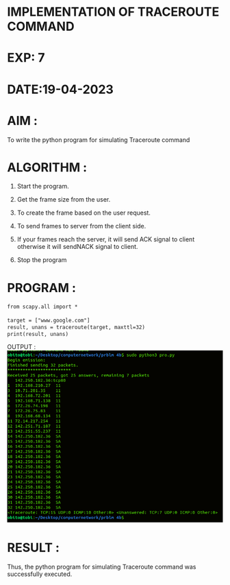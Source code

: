 # IMPLEMENTATION OF TRACEROUTE COMMAND
# EXP: 7
# DATE:19-04-2023
# AIM :
To write the python program for simulating Traceroute command
# ALGORITHM :
1. Start the program.
2. Get the frame size from the user.
3. To create the frame based on the user request.
4. To send frames to server from the client side.
5. If your frames reach the server, it will send ACK signal to client
otherwise it will sendNACK signal to client.

6. Stop the program
# PROGRAM :
```
from scapy.all import *

target = ["www.google.com"]
result, unans = traceroute(target, maxttl=32)
print(result, unans)
```
OUTPUT :
![output](./P.png)

# RESULT :
Thus, the python program for simulating Traceroute command was successfully executed.